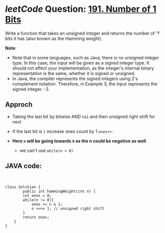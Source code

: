 # _leetCode_ Question: [191. Number of 1 Bits](https://leetcode.com/problems/number-of-1-bits/)

Write a function that takes an unsigned integer and returns the number of '1' bits it has (also known as the Hamming weight).

**Note**:

- Note that in some languages, such as Java, there is no unsigned integer type. In this case, the input will be given as a signed integer type. It should not affect your implementation, as the integer's internal binary representation is the same, whether it is signed or unsigned.
- In Java, the compiler represents the signed integers using 2's complement notation. Therefore, in Example 3, the input represents the signed integer. -3.

## Approch

- Taking the last bit by bitwise AND `n&1` and then unsigned right shift for next
- If the last bit is `1` increase ones count by 1 `ones++`.

- **Here `n` will be going towards `0` as the n could be negetive as well**.
  - we can't use `while(n > 0)`

## JAVA code:

<br>

    class Solution {
            public int hammingWeight(int n) {
            int ones = 0;
            while(n != 0){
                ones += n & 1;
                n >>>= 1; // unsigned right shift
            }
            return ones;
        }
    }
